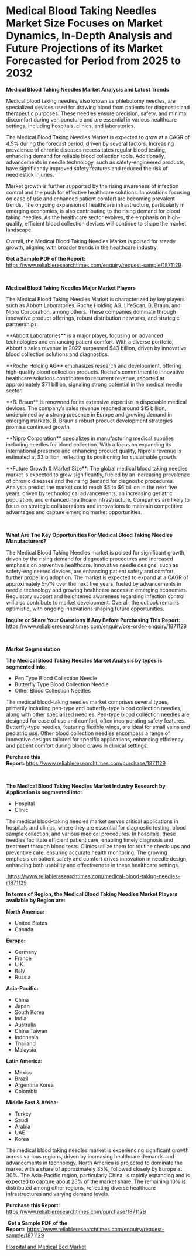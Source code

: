 <p><h1>Medical Blood Taking Needles Market Size Focuses on Market Dynamics, In-Depth Analysis and Future Projections of its Market Forecasted for Period from 2025 to 2032</h1></p><p><strong>Medical Blood Taking Needles Market Analysis and Latest Trends</strong></p>
<p><p>Medical blood taking needles, also known as phlebotomy needles, are specialized devices used for drawing blood from patients for diagnostic and therapeutic purposes. These needles ensure precision, safety, and minimal discomfort during venipuncture and are essential in various healthcare settings, including hospitals, clinics, and laboratories.</p><p>The Medical Blood Taking Needles Market is expected to grow at a CAGR of 4.5% during the forecast period, driven by several factors. Increasing prevalence of chronic diseases necessitates regular blood testing, enhancing demand for reliable blood collection tools. Additionally, advancements in needle technology, such as safety-engineered products, have significantly improved safety features and reduced the risk of needlestick injuries.</p><p>Market growth is further supported by the rising awareness of infection control and the push for effective healthcare solutions. Innovations focusing on ease of use and enhanced patient comfort are becoming prevalent trends. The ongoing expansion of healthcare infrastructure, particularly in emerging economies, is also contributing to the rising demand for blood taking needles. As the healthcare sector evolves, the emphasis on high-quality, efficient blood collection devices will continue to shape the market landscape.</p><p>Overall, the Medical Blood Taking Needles Market is poised for steady growth, aligning with broader trends in the healthcare industry.</p></p>
<p><strong>Get a Sample PDF of the Report:&nbsp;</strong> <a href="https://www.reliableresearchtimes.com/enquiry/request-sample/1871129?utm_campaign=2007&utm_medium=2&utm_source=Github&utm_content=ia&utm_term=05032025&utm_id=medical-blood-taking-needles">https://www.reliableresearchtimes.com/enquiry/request-sample/1871129</a></p>
<p>&nbsp;</p>
<p><strong>Medical Blood Taking Needles Major Market Players</strong></p>
<p><p>The Medical Blood Taking Needles Market is characterized by key players such as Abbott Laboratories, Roche Holding AG, LifeScan, B. Braun, and Nipro Corporation, among others. These companies dominate through innovative product offerings, robust distribution networks, and strategic partnerships.</p><p>**Abbott Laboratories** is a major player, focusing on advanced technologies and enhancing patient comfort. With a diverse portfolio, Abbott's sales revenue in 2022 surpassed $43 billion, driven by innovative blood collection solutions and diagnostics.</p><p>**Roche Holding AG** emphasizes research and development, offering high-quality blood collection products. Roche's commitment to innovative healthcare solutions contributes to recurrent revenue, reported at approximately $71 billion, signaling strong potential in the medical needle sector.</p><p>**B. Braun** is renowned for its extensive expertise in disposable medical devices. The company’s sales revenue reached around $15 billion, underpinned by a strong presence in Europe and growing demand in emerging markets. B. Braun's robust product development strategies promise continued growth.</p><p>**Nipro Corporation** specializes in manufacturing medical supplies including needles for blood collection. With a focus on expanding its international presence and enhancing product quality, Nipro's revenue is estimated at $3 billion, reflecting its positioning for sustainable growth.</p><p>**Future Growth & Market Size**: The global medical blood taking needles market is expected to grow significantly, fueled by an increasing prevalence of chronic diseases and the rising demand for diagnostic procedures. Analysts predict the market could reach $5 to $6 billion in the next five years, driven by technological advancements, an increasing geriatric population, and enhanced healthcare infrastructure. Companies are likely to focus on strategic collaborations and innovations to maintain competitive advantages and capture emerging market opportunities.</p></p>
<p>&nbsp;</p>
<p><strong>What Are The Key Opportunities For Medical Blood Taking Needles Manufacturers?</strong></p>
<p><p>The Medical Blood Taking Needles market is poised for significant growth, driven by the rising demand for diagnostic procedures and increased emphasis on preventive healthcare. Innovative needle designs, such as safety-engineered devices, are enhancing patient safety and comfort, further propelling adoption. The market is expected to expand at a CAGR of approximately 5-7% over the next five years, fueled by advancements in needle technology and growing healthcare access in emerging economies. Regulatory support and heightened awareness regarding infection control will also contribute to market development. Overall, the outlook remains optimistic, with ongoing innovations shaping future opportunities.</p></p>
<p><strong>Inquire or Share Your Questions If Any Before Purchasing This Report:</strong> <a href="https://www.reliableresearchtimes.com/enquiry/pre-order-enquiry/1871129?utm_campaign=2007&utm_medium=2&utm_source=Github&utm_content=ia&utm_term=05032025&utm_id=medical-blood-taking-needles">https://www.reliableresearchtimes.com/enquiry/pre-order-enquiry/1871129</a></p>
<p>&nbsp;</p>
<p><strong>Market Segmentation</strong></p>
<p><strong>The Medical Blood Taking Needles Market Analysis by types is segmented into:</strong></p>
<p><ul><li>Pen Type Blood Collection Needle</li><li>Butterfly Type Blood Collection Needle</li><li>Other Blood Collection Needles</li></ul></p>
<p><p>The medical blood-taking needles market comprises several types, primarily including pen-type and butterfly-type blood collection needles, along with other specialized needles. Pen-type blood collection needles are designed for ease of use and comfort, often incorporating safety features. Butterfly-type needles, featuring flexible wings, are ideal for small veins and pediatric use. Other blood collection needles encompass a range of innovative designs tailored for specific applications, enhancing efficiency and patient comfort during blood draws in clinical settings.</p></p>
<p><strong>Purchase this Report:&nbsp;</strong><a href="https://www.reliableresearchtimes.com/purchase/1871129?utm_campaign=2007&utm_medium=2&utm_source=Github&utm_content=ia&utm_term=05032025&utm_id=medical-blood-taking-needles">https://www.reliableresearchtimes.com/purchase/1871129</a></p>
<p>&nbsp;</p>
<p><strong>The Medical Blood Taking Needles Market Industry Research by Application is segmented into:</strong></p>
<p><ul><li>Hospital</li><li>Clinic</li></ul></p>
<p><p>The medical blood-taking needles market serves critical applications in hospitals and clinics, where they are essential for diagnostic testing, blood sample collection, and various medical procedures. In hospitals, these needles facilitate efficient patient care, enabling timely diagnosis and treatment through blood tests. Clinics utilize them for routine check-ups and preventive care, ensuring accurate health monitoring. The growing emphasis on patient safety and comfort drives innovation in needle design, enhancing both usability and effectiveness in these healthcare settings.</p></p>
<p><a href="https://www.reliableresearchtimes.com/medical-blood-taking-needles-r1871129?utm_campaign=2007&utm_medium=2&utm_source=Github&utm_content=ia&utm_term=05032025&utm_id=medical-blood-taking-needles">&nbsp;https://www.reliableresearchtimes.com/medical-blood-taking-needles-r1871129</a></p>
<p><strong>In terms of Region, the Medical Blood Taking Needles Market Players available by Region are:</strong></p>
<p>
    <p> <strong> North America: </strong>
        <ul>
            <li>United States</li>
            <li>Canada</li>
        </ul>
        </p> 
    <p> <strong> Europe: </strong>
        <ul>
            <li>Germany</li>
            <li>France</li>
            <li>U.K.</li>
            <li>Italy</li>
            <li>Russia</li>
        </ul>
        </p> 
    <p> <strong> Asia-Pacific: </strong>
        <ul>
            <li>China</li>
            <li>Japan</li>
            <li>South Korea</li>
            <li>India</li>
            <li>Australia</li>
            <li>China Taiwan</li>
            <li>Indonesia</li>
            <li>Thailand</li>
            <li>Malaysia</li>
        </ul>
        </p> 
    <p> <strong> Latin America: </strong>
        <ul>
            <li>Mexico</li>
            <li>Brazil</li>
            <li>Argentina Korea</li>
            <li>Colombia</li>
        </ul>
        </p> 
    <p> <strong> Middle East & Africa: </strong>
        <ul>
            <li>Turkey</li>
            <li>Saudi</li>
            <li>Arabia</li>
            <li>UAE</li>
            <li>Korea</li>
        </ul>
    </p>
    </p>
<p><p>The medical blood taking needles market is experiencing significant growth across various regions, driven by increasing healthcare demands and advancements in technology. North America is projected to dominate the market with a share of approximately 35%, followed closely by Europe at 30%. The Asia-Pacific region, particularly China, is rapidly expanding and is expected to capture about 25% of the market share. The remaining 10% is distributed among other regions, reflecting diverse healthcare infrastructures and varying demand levels.</p></p>
<p><strong>Purchase this Report: </strong><a href="https://www.reliableresearchtimes.com/purchase/1871129?utm_campaign=2007&utm_medium=2&utm_source=Github&utm_content=ia&utm_term=05032025&utm_id=medical-blood-taking-needles">https://www.reliableresearchtimes.com/purchase/1871129</a></p>
<p>&nbsp;<strong>Get a Sample PDF of the Report:&nbsp;&nbsp;</strong><a href="https://www.reliableresearchtimes.com/enquiry/request-sample/1871129?utm_campaign=2007&utm_medium=2&utm_source=Github&utm_content=ia&utm_term=05032025&utm_id=medical-blood-taking-needles">https://www.reliableresearchtimes.com/enquiry/request-sample/1871129</a></p>
<p><strong></strong></p>
<p><p><a href="https://github.com/angelajermaine/Market-Research-Report-List-6/blob/main/hospital-and-medical-bed-market.md?utm_campaign=2007&utm_medium=2&utm_source=Github&utm_content=ia&utm_term=05032025&utm_id=medical-blood-taking-needles">Hospital and Medical Bed Market</a></p></p>